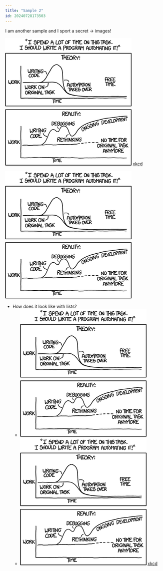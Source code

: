 ```yaml
---
title: "Sample 2"
id: 20240728173503
---
```


I am another sample and I sport a secret → images!

![How is this project going?](./xkcd_automation.png "How is this project going?")
[xkcd](https://xkcd.com/1319/)

![Is this a figure now?](./xkcd_automation.png "Is this a figure now?")

- How does it look like with lists?
    - ![How is this project going?](./xkcd_automation.png "How is this project going?")
    - ![How is this project going?](./xkcd_automation.png "How is this project going?")  [xkcd](https://xkcd.com/1319/)